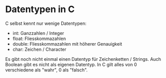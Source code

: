 # Datentypen in C

C selbst kennt nur wenige Datentypen:

- int: Ganzzahlen / Integer
- float: Fliesskommazahlen 
- double: Fliesskommazahlen mit höherer Genauigkeit
- char: Zeichen / Character

Es gibt noch nicht einmal einen Datentyp für Zeichenketten / Strings. Auch Boolean gibt es nicht als eigenen Datentyp. In C gilt alles von 0 verschiedene als "wahr", 0 als "falsch".


